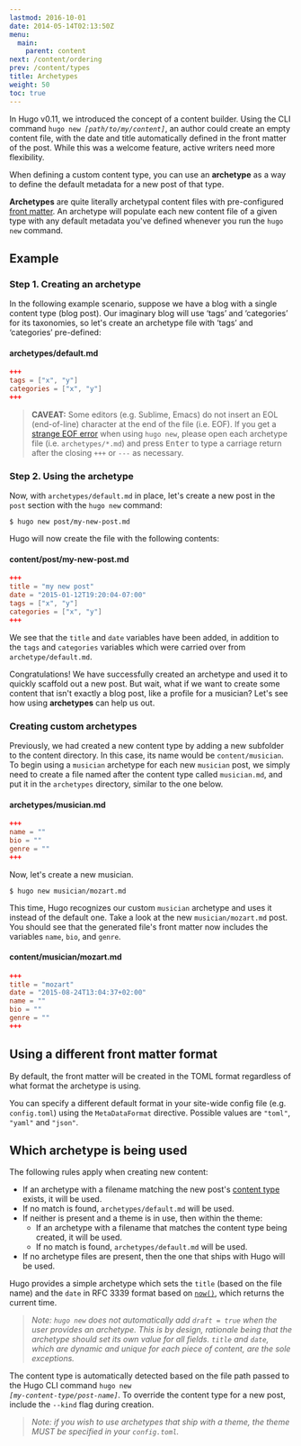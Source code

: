 ```yaml
---
lastmod: 2016-10-01
date: 2014-05-14T02:13:50Z
menu:
  main:
    parent: content
next: /content/ordering
prev: /content/types
title: Archetypes
weight: 50
toc: true
---
```


In Hugo v0.11, we introduced the concept of a content builder. Using the CLI 
command <code>hugo new <em>[path/to/my/content]</em></code>, an author could 
create an empty content file, with the date and title automatically defined in 
the front matter of the post. While this was a welcome feature, active writers 
need more flexibility.

When defining a custom content type, you can use an **archetype** as a way to 
define the default metadata for a new post of that type. 

**Archetypes** are quite literally archetypal content files with pre-configured 
[front matter](/content/front-matter). An archetype will populate each new 
content file of a given type with any default metadata you've defined whenever 
you run the `hugo new` command.

## Example

### Step 1. Creating an archetype

In the following example scenario, suppose we have a blog with a single content 
type (blog post). Our imaginary blog will use ‘tags’ and ‘categories’ for its 
taxonomies, so let's create an archetype file with ‘tags’ and ‘categories’ 
pre-defined:

#### archetypes/default.md

```toml
+++
tags = ["x", "y"]
categories = ["x", "y"]
+++
```

> __CAVEAT:__  Some editors (e.g. Sublime, Emacs) do not insert an EOL (end-of-line) character at the end of the file (i.e. EOF).  If you get a [strange EOF error](/troubleshooting/strange-eof-error/) when using `hugo new`, please open each archetype file (i.e.&nbsp;`archetypes/*.md`) and press <kbd>Enter</kbd> to type a carriage return after the closing `+++` or `---` as necessary.


### Step 2. Using the archetype

Now, with `archetypes/default.md` in place, let's create a new post in the `post` 
section with the `hugo new` command:

    $ hugo new post/my-new-post.md

Hugo will now create the file with the following contents:

#### content/post/my-new-post.md

```toml
+++
title = "my new post"
date = "2015-01-12T19:20:04-07:00"
tags = ["x", "y"]
categories = ["x", "y"]
+++
```

We see that the `title` and `date` variables have been added, in addition to the 
`tags` and `categories` variables which were carried over from `archetype/default.md`.

Congratulations! We have successfully created an archetype and used it to 
quickly scaffold out a new post. But wait, what if we want to create some content
that isn't exactly a blog post, like a profile for a musician? Let's see how
using **archetypes** can help us out.

### Creating custom archetypes

Previously, we had created a new content type by adding a new subfolder to the 
content directory. In this case, its name would be `content/musician`. To begin 
using a `musician` archetype for each new `musician` post, we simply need to 
create a file named after the content type called `musician.md`, and put it in 
the `archetypes` directory, similar to the one below.

#### archetypes/musician.md

```toml
+++
name = ""
bio = ""
genre = ""
+++
```

Now, let's create a new musician.

    $ hugo new musician/mozart.md

This time, Hugo recognizes our custom `musician` archetype and uses it instead of 
the default one. Take a look at the new `musician/mozart.md` post. You should see 
that the generated file's front matter now includes the variables `name`, `bio`, 
and `genre`.

#### content/musician/mozart.md

```toml
+++
title = "mozart"
date = "2015-08-24T13:04:37+02:00"
name = ""
bio = ""
genre = ""
+++
```

## Using a different front matter format

By default, the front matter will be created in the TOML format
regardless of what format the archetype is using.

You can specify a different default format in your site-wide config file
(e.g. `config.toml`) using the `MetaDataFormat` directive.
Possible values are `"toml"`, `"yaml"` and `"json"`.

## Which archetype is being used

The following rules apply when creating new content:

* If an archetype with a filename matching the new post's [content type](/content/type) exists, it will be used.
* If no match is found, `archetypes/default.md` will be used.
* If neither is present and a theme is in use, then within the theme:
    * If an archetype with a filename that matches the content type being created, it will be used.
    * If no match is found, `archetypes/default.md` will be used.
* If no archetype files are present, then the one that ships with Hugo will be used.

Hugo provides a simple archetype which sets the `title` (based on the
file name) and the `date` in RFC&nbsp;3339 format based on
[`now()`](http://golang.org/pkg/time/#Now), which returns the current time.

> *Note: `hugo new` does not automatically add `draft = true` when the user
> provides an archetype.  This is by design, rationale being that
> the archetype should set its own value for all fields.
> `title` and `date`, which are dynamic and unique for each piece of content,
> are the sole exceptions.*

The content type is automatically detected based on the file path passed to the 
Hugo CLI command <code>hugo new <em>[my-content-type/post-name]</em></code>. To 
override the content type for a new post, include the `--kind` flag during creation.

> *Note: if you wish to use archetypes that ship with a theme, the theme MUST be specified in your `config.toml`.*
